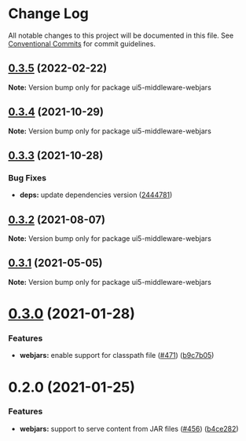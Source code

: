 # Change Log

All notable changes to this project will be documented in this file.
See [Conventional Commits](https://conventionalcommits.org) for commit guidelines.

## [0.3.5](https://github.com/ui5-community/ui5-ecosystem-showcase/compare/ui5-middleware-webjars@0.3.4...ui5-middleware-webjars@0.3.5) (2022-02-22)

**Note:** Version bump only for package ui5-middleware-webjars





## [0.3.4](https://github.com/ui5-community/ui5-ecosystem-showcase/compare/ui5-middleware-webjars@0.3.3...ui5-middleware-webjars@0.3.4) (2021-10-29)

**Note:** Version bump only for package ui5-middleware-webjars





## [0.3.3](https://github.com/ui5-community/ui5-ecosystem-showcase/compare/ui5-middleware-webjars@0.3.2...ui5-middleware-webjars@0.3.3) (2021-10-28)


### Bug Fixes

* **deps:** update dependencies version ([2444781](https://github.com/ui5-community/ui5-ecosystem-showcase/commit/2444781b4b2b7215b8e891dfe65c42167a668f66))





## [0.3.2](https://github.com/ui5-community/ui5-ecosystem-showcase/compare/ui5-middleware-webjars@0.3.1...ui5-middleware-webjars@0.3.2) (2021-08-07)

**Note:** Version bump only for package ui5-middleware-webjars





## [0.3.1](https://github.com/ui5-community/ui5-ecosystem-showcase/compare/ui5-middleware-webjars@0.3.0...ui5-middleware-webjars@0.3.1) (2021-05-05)

**Note:** Version bump only for package ui5-middleware-webjars





# [0.3.0](https://github.com/petermuessig/ui5-ecosystem-showcase/compare/ui5-middleware-webjars@0.2.0...ui5-middleware-webjars@0.3.0) (2021-01-28)


### Features

* **webjars:** enable support for classpath file ([#471](https://github.com/petermuessig/ui5-ecosystem-showcase/issues/471)) ([b9c7b05](https://github.com/petermuessig/ui5-ecosystem-showcase/commit/b9c7b0591dedc58a92786d7e537d4cf752665ec7))





# 0.2.0 (2021-01-25)


### Features

* **webjars:** support to serve content from JAR files ([#456](https://github.com/petermuessig/ui5-ecosystem-showcase/issues/456)) ([b4ce282](https://github.com/petermuessig/ui5-ecosystem-showcase/commit/b4ce282dde94b230175c02539c3e3c2d0487d478))
